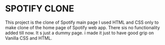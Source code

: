 # SPOTIFY CLONE
This project is the clone of Spotify main page 
I used HTML and CSS only to make clone of the home page of Spotify web app.
There sis no functionality added till now.
It s just a dummy page.
i made it just to have good grip on Vanilla CSS and HTML.
